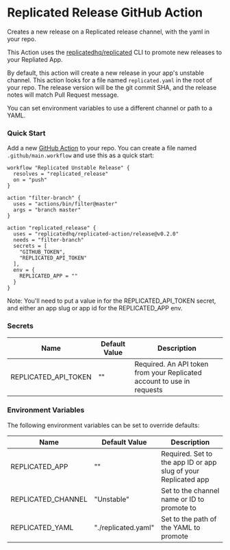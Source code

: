 # Replicated Release GitHub Action

Creates a new release on a Replicated release channel, with the yaml in your repo.

This Action uses the [replicatedhq/replicated](https://github.com/replicatedhq/replicated) CLI to promote new releases to your Repliated App.

By default, this action will create a new release in your app's unstable channel. This action looks for a file named `replicated.yaml` in the root of your repo. The release version will be the git commit SHA, and the release notes will match Pull Request message.

You can set environment variables to use a different channel or path to a YAML.

### Quick Start

Add a new [GitHub Action](https://github.com/features/actions) to your repo. You can create a file named `.github/main.workflow` and use this as a quick start:

```hcl
workflow "Replicated Unstable Release" {
  resolves = "replicated_release"
  on = "push"
}

action "filter-branch" {
  uses = "actions/bin/filter@master"
  args = "branch master"
}

action "replicated_release" {
  uses = "replicatedhq/replicated-action/release@v0.2.0"
  needs = "filter-branch"
  secrets = [
    "GITHUB_TOKEN",
    "REPLICATED_API_TOKEN"
  ],
  env = {
    REPLICATED_APP = ""
  }
}
```

Note: You'll need to put a value in for the REPLICATED_API_TOKEN secret, and either an app slug or app id for the REPLICATED_APP env.

### Secrets
| Name | Default Value | Description |
|------|---------------|-------------|
| REPLICATED_API_TOKEN | "" | Required. An API token from your Replicated account to use in requests   |


### Environment Variables

The following environment variables can be set to override defaults:

| Name | Default Value | Description |
|------|---------------|-------------|
| REPLICATED_APP | "" | Required. Set to the app ID or app slug of your Replicated app |
| REPLICATED_CHANNEL | "Unstable" | Set to the channel name or ID to promote to |
| REPLICATED_YAML | "./replicated.yaml" | Set to the path of the YAML to promote |

